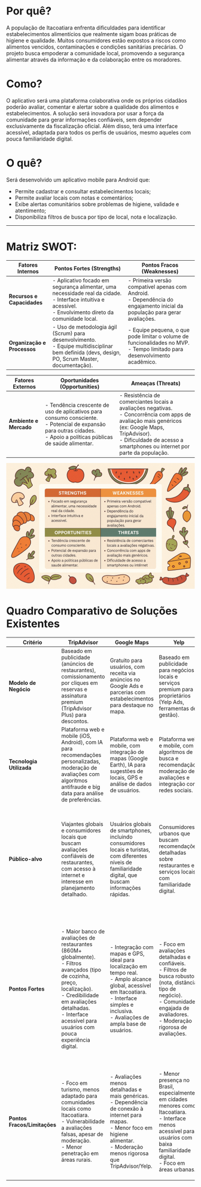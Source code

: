 
# Por quê?
A população de Itacoatiara enfrenta dificuldades para identificar estabelecimentos alimentícios que realmente sigam boas práticas de higiene e qualidade. Muitos consumidores estão expostos a riscos como alimentos vencidos, contaminações e condições sanitárias precárias. O projeto busca empoderar a comunidade local, promovendo a segurança alimentar através da informação e da colaboração entre os moradores.
# Como?
O aplicativo será uma plataforma colaborativa onde os próprios cidadãos poderão avaliar, comentar e alertar sobre a qualidade dos alimentos e estabelecimentos. A solução será inovadora por usar a força da comunidade para gerar informações confiáveis, sem depender exclusivamente da fiscalização oficial. Além disso, terá uma interface acessível, adaptada para todos os perfis de usuários, mesmo aqueles com pouca familiaridade digital.
# O quê?
Será desenvolvido um aplicativo mobile para Android que:
- Permite cadastrar e consultar estabelecimentos locais;
- Permite avaliar locais com notas e comentários;
- Exibe alertas comunitários sobre problemas de higiene, validade e atentimento;
- Disponibiliza filtros de busca por tipo de local, nota e localização.
---
# Matriz SWOT:
| **Fatores Internos** | **Pontos Fortes (Strengths)** | **Pontos Fracos (Weaknesses)** |
|----------------------|-------------------------------|---------------------------------|
| **Recursos e Capacidades** | - Aplicativo focado em segurança alimentar, uma necessidade real da cidade.<br>- Interface intuitiva e acessível.<br>- Envolvimento direto da comunidade local. | - Primeira versão compatível apenas com Android.<br>- Dependência do engajamento inicial da população para gerar avaliações. |
| **Organização e Processos** | - Uso de metodologia ágil (Scrum) para desenvolvimento.<br>- Equipe multidisciplinar bem definida (devs, design, PO, Scrum Master, documentação). | - Equipe pequena, o que pode limitar o volume de funcionalidades no MVP.<br>- Tempo limitado para desenvolvimento acadêmico. |

| **Fatores Externos** | **Oportunidades (Opportunities)** | **Ameaças (Threats)** |
|----------------------|-----------------------------------|------------------------|
| **Ambiente e Mercado** | - Tendência crescente de uso de aplicativos para consumo consciente.<br>- Potencial de expansão para outras cidades.<br>- Apoio a políticas públicas de saúde alimentar. | - Resistência de comerciantes locais a avaliações negativas.<br>- Concorrência com apps de avaliação mais genéricos (ex: Google Maps, TripAdvisor).<br>- Dificuldade de acesso a smartphones ou internet por parte da população. |

![Matriz SWOT do projeto](imagens/matriz_swot.png)

# Quadro Comparativo de Soluções Existentes

| Critério | TripAdvisor | Google Maps | Yelp | iFood | Nossa solução |
| --- | --- | --- | --- | --- | --- |
| **Modelo de Negócio** | Baseado em publicidade (anúncios de restaurantes), comissionamento por cliques em reservas e assinatura premium (TripAdvisor Plus) para descontos. | Gratuito para usuários, com receita via anúncios no Google Ads e parcerias com estabelecimentos para destaque no mapa. | Baseado em publicidade para negócios locais e serviços premium para proprietários (Yelp Ads, ferramentas de gestão). | Comissionamento (20-30% por pedido) cobrado de restaurantes, além de taxas de entrega para usuários. | Gratuito, sem fins lucrativos, focado em impacto social e comunitário. Financiamento inicial próprio, com possibilidade de parcerias locais ou licenciamento open-source no futuro. |
| **Tecnologia Utilizada** | Plataforma web e mobile (iOS, Android), com IA para recomendações personalizadas, moderação de avaliações com algoritmos antifraude e big data para análise de preferências. | Plataforma web e mobile, com integração de mapas (Google Earth), IA para sugestões de locais, GPS e análise de dados de usuários. | Plataforma web e mobile, com algoritmos de busca e recomendação, moderação de avaliações e integração com redes sociais. | Plataforma web e mobile, com sistemas de geolocalização, IA para personalização de pedidos e logística de entrega otimizada. | Aplicativo mobile para Android. |
| **Público-alvo** | Viajantes globais e consumidores locais que buscam avaliações confiáveis de restaurantes, com acesso à internet e interesse em planejamento detalhado. | Usuários globais de smartphones, incluindo consumidores locais e turistas, com diferentes níveis de familiaridade digital, que buscam informações rápidas. | Consumidores urbanos que buscam recomendações detalhadas sobre restaurantes e serviços locais, com familiaridade digital. | Consumidores urbanos, jovens e famílias que buscam conveniência em pedidos de alimentos, com acesso à internet. | Consumidores, residentes em Itacoatiara-AM, de diferentes idades e níveis de familiaridade digital, que buscam informações confiáveis sobre a qualidade e higiene de estabelecimentos alimentícios locais (feiras, restaurantes, comércios). |
| **Pontos Fortes** | - Maior banco de avaliações de restaurantes (860M+ globalmente).<br>- Filtros avançados (tipo de cozinha, preço, localização).<br>- Credibilidade em avaliações detalhadas.<br>- Interface acessível para usuários com pouca experiência digital. | - Integração com mapas e GPS, ideal para localização em tempo real.<br>- Amplo alcance global, acessível em Itacoatiara.<br>- Interface simples e inclusiva.<br>- Avaliações de ampla base de usuários. | - Foco em avaliações detalhadas e confiáveis.<br>- Filtros de busca robustos (nota, distância, tipo de negócio).<br>- Comunidade engajada de avaliadores.<br>- Moderação rigorosa de avaliações. | - Integração com pedidos e entregas, aumentando engajamento.<br>- Interface intuitiva e rápida.<br>- Avaliações focadas em qualidade de alimentos e atendimento.<br>- Forte presença no Brasil. | - Foco específico em segurança alimentar e higiene de estabelecimentos.<br>- Interface simplificada para usuários com pouca familiaridade digital.<br>- Avaliações colaborativas com alertas comunitários.<br>- Funcionalidades offline para áreas com internet limitada.<br>- Impacto social direto na comunidade local. |
| **Pontos Fracos/Limitações** | - Foco em turismo, menos adaptado para comunidades locais como Itacoatiara.<br>- Vulnerabilidade a avaliações falsas, apesar de moderação.<br>- Menor penetração em áreas rurais. | - Avaliações menos detalhadas e mais genéricas.<br>- Dependência de conexão à internet para mapas.<br>- Menor foco em higiene alimentar.<br>- Moderação menos rigorosa que TripAdvisor/Yelp. | - Menor presença no Brasil, especialmente em cidades menores como Itacoatiara.<br>- Interface menos acessível para usuários com baixa familiaridade digital.<br>- Foco em áreas urbanas. | - Foco em delivery, com menos ênfase em avaliações de higiene.<br>- Dependência de restaurantes parceiros, limitando cobertura.<br>- Taxas podem desincentivar pequenos estabelecimentos. | - Escopo inicial limitado a Itacoatiara, sem alcance nacional.<br>- Dependência de adoção pela comunidade local para sucesso.<br>- Recursos limitados por ser um projeto independente.<br>- Primeira versão apenas para Android, excluindo outros sistemas e versão web. |
